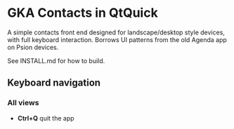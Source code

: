 # GKA Contacts in QtQuick

A simple contacts front end designed for landscape/desktop style devices, with full 
keyboard interaction. Borrows UI patterns from the old Agenda app on Psion devices.

See INSTALL.md for how to build.

## Keyboard navigation

### All views

* **Ctrl+Q** quit the app


